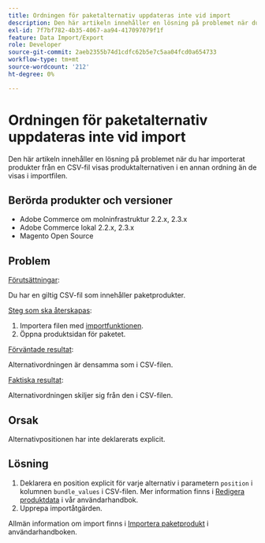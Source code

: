 ```yaml
---
title: Ordningen för paketalternativ uppdateras inte vid import
description: Den här artikeln innehåller en lösning på problemet när du har importerat produkter från en CSV-fil visas produktalternativen i en annan ordning än de visas i importfilen.
exl-id: 7f7bf782-4b35-4067-aa94-417097079f1f
feature: Data Import/Export
role: Developer
source-git-commit: 2aeb2355b74d1cdfc62b5e7c5aa04fcd0a654733
workflow-type: tm+mt
source-wordcount: '212'
ht-degree: 0%

---
```


# Ordningen för paketalternativ uppdateras inte vid import

Den här artikeln innehåller en lösning på problemet när du har importerat produkter från en CSV-fil visas produktalternativen i en annan ordning än de visas i importfilen.

## Berörda produkter och versioner

* Adobe Commerce om molninfrastruktur 2.2.x, 2.3.x
* Adobe Commerce lokal 2.2.x, 2.3.x
* Magento Open Source

## Problem

<u>Förutsättningar</u>:

Du har en giltig CSV-fil som innehåller paketprodukter.

<u>Steg som ska återskapas</u>:

1. Importera filen med [importfunktionen](https://experienceleague.adobe.com/en/docs/commerce-admin/systems/data-transfer/import/data-import).
1. Öppna produktsidan för paketet.

<u>Förväntade resultat</u>:

Alternativordningen är densamma som i CSV-filen.

<u>Faktiska resultat</u>:

Alternativordningen skiljer sig från den i CSV-filen.

## Orsak

Alternativpositionen har inte deklarerats explicit.

## Lösning

1. Deklarera en position explicit för varje alternativ i parametern `position` i kolumnen `bundle_values` i CSV-filen. Mer information finns i [Redigera produktdata](https://experienceleague.adobe.com/en/docs/commerce-admin/systems/data-transfer/examples/data-transfer-bundle-products#method-2-edit-the-product-data) i vår användarhandbok.
1. Upprepa importåtgärden.

Allmän information om import finns i [Importera paketprodukt](https://experienceleague.adobe.com/en/docs/commerce-admin/systems/data-transfer/examples/data-transfer-bundle-products) i användarhandboken.
